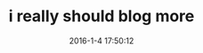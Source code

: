 ---
layout: post
title:  "i really should blog more"
date:   2016-1-4 17:50:12
categories: jekyll update
---